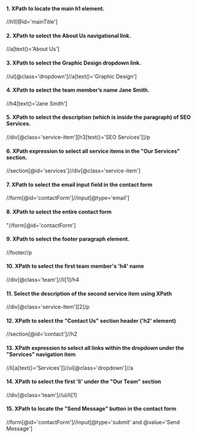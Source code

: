 #### 1. XPath to locate the main h1 element.
//h1[@id='mainTitle']
#### 2. XPath to select the About Us navigational link.
//a[text()='About Us']
#### 3. XPath to select the Graphic Design dropdown link.
//ul[@class='dropdown']//a[text()='Graphic Design']
#### 4. XPath to select the team member’s name Jane Smith.
//h4[text()='Jane Smith']
####  5. XPath to select the description (which is inside the paragraph) of SEO Services. 
//div[@class='service-item'][h3[text()='SEO Services']]/p
#### 6. XPath expression to select all service items in the "Our Services" section.
//section[@id='services']//div[@class='service-item']
#### 7. XPath to select the email input field in the contact form
//form[@id='contactForm']//input[@type='email']
#### 8. XPath to select the entire contact form
"//form[@id='contactForm']
#### 9. XPath to select the footer paragraph element.
//footer//p
#### 10. XPath to select the first team member's 'h4' name
//div[@class='team']//li[1]/h4
#### 11. Select the description of the second service item using XPath
//div[@class='service-item'][2]/p
#### 12. XPath to select the "Contact Us" section header ('h2' element)
//section[@id='contact']//h2
#### 13. XPath expression to select all links within the dropdown under the "Services" navigation item
//li[a[text()='Services']]//ul[@class='dropdown']//a
#### 14. XPath to select the first 'li' under the "Our Team" section
//div[@class='team']//ul/li[1]
#### 15. XPath to locate the "Send Message" button in the contact form
//form[@id='contactForm']//input[@type='submit' and @value='Send Message']
